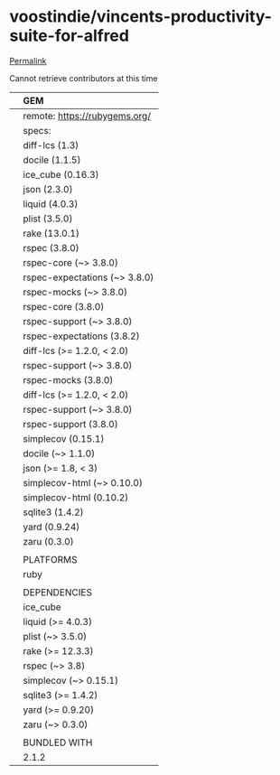 # voostindie/vincents-productivity-suite-for-alfred

[Permalink](https://github.com/voostindie/vincents-productivity-suite-for-alfred/blob/6615a207981e1f11c2e4f16302489101999d2e3b/Gemfile.lock)

Cannot retrieve contributors at this time

|  | GEM |
| :--- | :--- |
|  |  remote: https://rubygems.org/ |
|  |  specs: |
|  |  diff-lcs \(1.3\) |
|  |  docile \(1.1.5\) |
|  |  ice\_cube \(0.16.3\) |
|  |  json \(2.3.0\) |
|  |  liquid \(4.0.3\) |
|  |  plist \(3.5.0\) |
|  |  rake \(13.0.1\) |
|  |  rspec \(3.8.0\) |
|  |  rspec-core \(~&gt; 3.8.0\) |
|  |  rspec-expectations \(~&gt; 3.8.0\) |
|  |  rspec-mocks \(~&gt; 3.8.0\) |
|  |  rspec-core \(3.8.0\) |
|  |  rspec-support \(~&gt; 3.8.0\) |
|  |  rspec-expectations \(3.8.2\) |
|  |  diff-lcs \(&gt;= 1.2.0, &lt; 2.0\) |
|  |  rspec-support \(~&gt; 3.8.0\) |
|  |  rspec-mocks \(3.8.0\) |
|  |  diff-lcs \(&gt;= 1.2.0, &lt; 2.0\) |
|  |  rspec-support \(~&gt; 3.8.0\) |
|  |  rspec-support \(3.8.0\) |
|  |  simplecov \(0.15.1\) |
|  |  docile \(~&gt; 1.1.0\) |
|  |  json \(&gt;= 1.8, &lt; 3\) |
|  |  simplecov-html \(~&gt; 0.10.0\) |
|  |  simplecov-html \(0.10.2\) |
|  |  sqlite3 \(1.4.2\) |
|  |  yard \(0.9.24\) |
|  |  zaru \(0.3.0\) |
|  |  |
|  | PLATFORMS |
|  |  ruby |
|  |  |
|  | DEPENDENCIES |
|  |  ice\_cube |
|  |  liquid \(&gt;= 4.0.3\) |
|  |  plist \(~&gt; 3.5.0\) |
|  |  rake \(&gt;= 12.3.3\) |
|  |  rspec \(~&gt; 3.8\) |
|  |  simplecov \(~&gt; 0.15.1\) |
|  |  sqlite3 \(&gt;= 1.4.2\) |
|  |  yard \(&gt;= 0.9.20\) |
|  |  zaru \(~&gt; 0.3.0\) |
|  |  |
|  | BUNDLED WITH |
|  |  2.1.2 |

